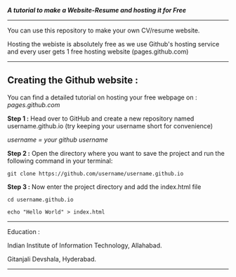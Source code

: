 ***A tutorial to make a Website-Resume and hosting it for Free***

___

You can use this repository to make your own CV/resume website.

Hosting the webiste is absolutely free as we use Github's hosting service and every user gets 1 free hosting website (pages.github.com)

___

 ## Creating the Github website : 

You can find a detailed tutorial on hosting your free webpage on : *pages.github.com*

**Step 1 :** 
Head over to GitHub and create a new repository named username.github.io (try keeping your username short for convenience)

_username = your github username_

**Step 2 :**
Open the directory where you want to save the project and run the following command in your terminal: 

```git clone https://github.com/username/username.github.io```

**Step 3 :**
Now enter the project directory and add the index.html file

```cd username.github.io```

```echo "Hello World" > index.html```
___
Education : 

Indian Institute of Information Technology, Allahabad.

Gitanjali Devshala, Hyderabad.
___


